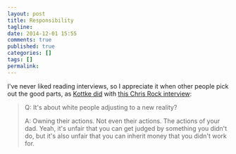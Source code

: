 ```yaml
---
layout: post
title: Responsibility
tagline:
date: 2014-12-01 15:55
comments: true
published: true
categories: []
tags: []
permalink:
---
```

I've never liked reading interviews, so I appreciate it when other people pick out the good parts, as [Kottke did](http://kottke.org/14/12/interview-with-chris-rock) with [this Chris Rock interview](http://www.vulture.com/2014/11/chris-rock-frank-rich-in-conversation.html):

> Q: It's about white people adjusting to a new reality?
>
> A: Owning their actions. Not even their actions. The actions of your dad. Yeah, it's unfair that you can get judged by something you didn't do, but it's also unfair that you can inherit money that you didn't work for.
